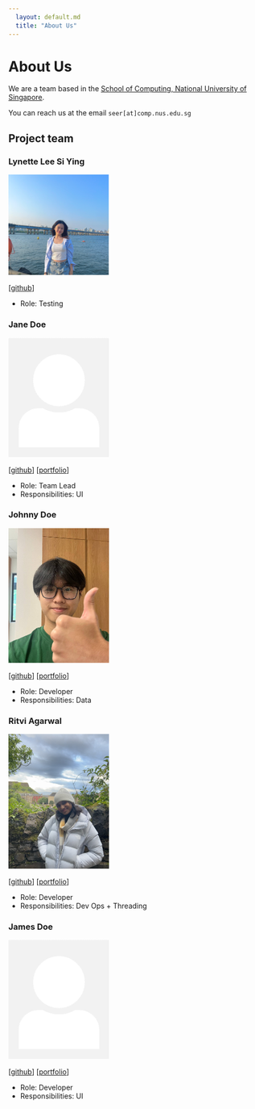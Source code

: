 ```yaml
---
  layout: default.md
  title: "About Us"
---
```


# About Us

We are a team based in the [School of Computing, National University of Singapore](http://www.comp.nus.edu.sg).

You can reach us at the email `seer[at]comp.nus.edu.sg`

## Project team

### Lynette Lee Si Ying

<img src="images/lynetteleesiying.png" width="200px">


[[github](https://github.com/LynetteLeeSiYing)]


* Role: Testing

### Jane Doe

<img src="images/johndoe.png" width="200px">

[[github](http://github.com/johndoe)]
[[portfolio](team/johndoe.md)]

* Role: Team Lead
* Responsibilities: UI

### Johnny Doe

<img src="images/ottotan.png" width="200px">

[[github](http://github.com/OttoTan)] [[portfolio](team/ottotan.md)]

* Role: Developer
* Responsibilities: Data

### Ritvi Agarwal

<img src="images/ritvi12.png" width="200px">

[[github](http://github.com/ritvi12)]
[[portfolio](team/johndoe.md)]

* Role: Developer
* Responsibilities: Dev Ops + Threading

### James Doe

<img src="images/johndoe.png" width="200px">

[[github](http://github.com/johndoe)]
[[portfolio](team/johndoe.md)]

* Role: Developer
* Responsibilities: UI

